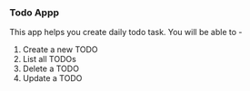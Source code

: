 
### Todo Appp
This app helps you create daily todo task.
You will be able to -
1. Create a new TODO
2. List all TODOs
3. Delete a TODO
4. Update a TODO
